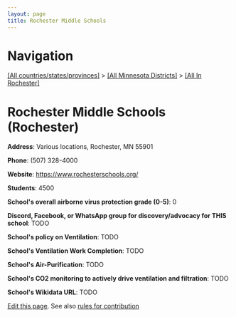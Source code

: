 ```yaml
---
layout: page
title: Rochester Middle Schools
---
```

# Navigation

[[All countries/states/provinces]](../../..) > [[All Minnesota Districts]](../..) > [[All In Rochester]](..)

# Rochester Middle Schools (Rochester)

**Address**: Various locations, Rochester, MN 55901

**Phone**: (507) 328-4000

**Website**: <https://www.rochesterschools.org/>

**Students**: 4500

**School's overall airborne virus protection grade (0-5)**: 0

**Discord, Facebook, or WhatsApp group for discovery/advocacy for THIS school**: TODO

**School's policy on Ventilation**: TODO

**School's Ventilation Work Completion**: TODO

**School's Air-Purification**: TODO

**School's CO2 monitoring to actively drive ventilation and filtration**: TODO

**School's Wikidata URL**: TODO


[Edit this page](https://github.com/ventilate-schools/MN/edit/main/./Rochester/Rochester_Middle_Schools.md). See also [rules for contribution](../../../contribution-rules/)